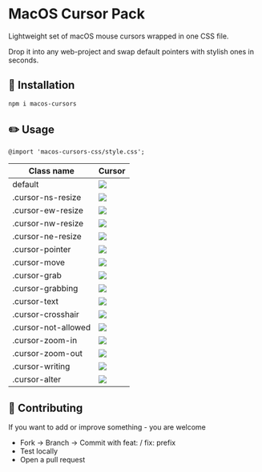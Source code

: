 # MacOS Cursor Pack

Lightweight set of macOS mouse cursors wrapped in one CSS file.

Drop it into any web-project and swap default pointers with stylish ones in seconds.

## 🔧 Installation

```sh
npm i macos-cursors
```

## ✏️ Usage

```
@import 'macos-cursors-css/style.css';
```

| Class name          | Cursor                              |
|---------------------|-------------------------------------|
| default             | <img src="cursors/auto.cur">        |
| .cursor-ns-resize   | <img src="cursors/ns_resize.cur">   |
| .cursor-ew-resize   | <img src="cursors/ew_resize.cur">   |
| .cursor-nw-resize   | <img src="cursors/nw_resize.cur">   |
| .cursor-ne-resize   | <img src="cursors/ne_resize.cur">   |
| .cursor-pointer     | <img src="cursors/pointer.cur">     |
| .cursor-move        | <img src="cursors/move.cur">        |
| .cursor-grab        | <img src="cursors/grab.cur">        |
| .cursor-grabbing    | <img src="cursors/grabbing.cur">    |
| .cursor-text        | <img src="cursors/text.cur">        |
| .cursor-crosshair   | <img src="cursors/crosshair.cur">   |
| .cursor-not-allowed | <img src="cursors/not_allowed.cur"> |
| .cursor-zoom-in     | <img src="cursors/zoom_in.cur">     |
| .cursor-zoom-out    | <img src="cursors/zoom_out.cur">    |
| .cursor-writing     | <img src="cursors/writing.cur">     |
| .cursor-alter       | <img src="cursors/alter.cur">       |

## 🤝 Contributing
If you want to add or improve something - you are welcome

* Fork → Branch → Commit with feat: / fix: prefix
* Test locally
* Open a pull request